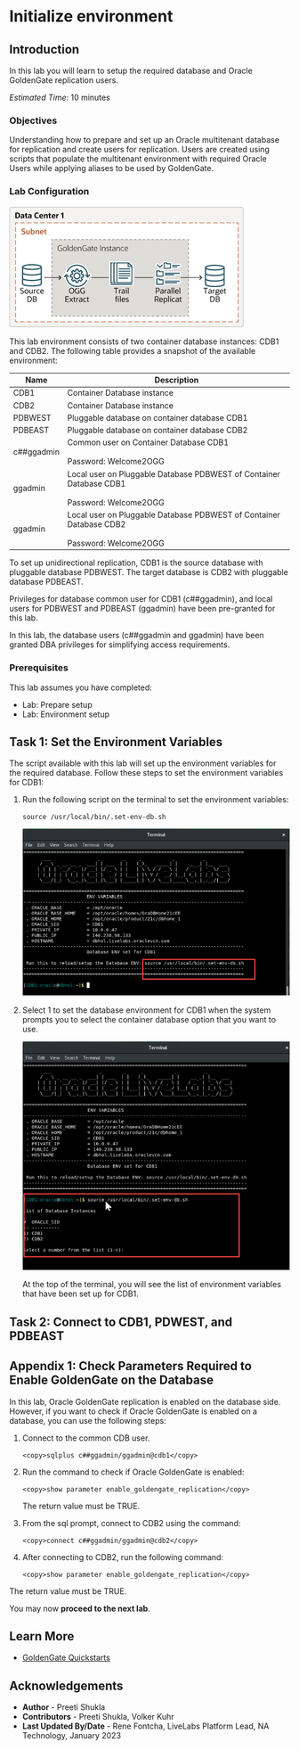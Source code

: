 # Initialize environment

## Introduction
In this lab you will learn to setup the required database and Oracle GoldenGate replication users.

*Estimated Time*:  10 minutes

### Objectives
Understanding how to prepare and set up an Oracle multitenant database for replication and create users for replication. Users are created using scripts that populate the multitenant environment with required Oracle Users while applying aliases to be used by GoldenGate.

### Lab Configuration
![GoldenGate MA Architecture](./images/data_replication_hub_based.png " ")

This lab environment consists of two container database instances: CDB1 and CDB2. The following table provides a snapshot of the available environment:

|  Name   | Description |
 ---------| ------------
| CDB1      | Container Database instance |
| CDB2      | Container Database instance |
| PDBWEST   | Pluggable database on container    database CDB1 |
| PDBEAST   | Pluggable database on container database CDB2|
| c##ggadmin | Common user on Container Database CDB1 <br><br>Password: Welcome2OGG|
|ggadmin     | Local user on Pluggable Database PDBWEST of Container Database CDB1 <br><br>Password: Welcome2OGG|
|ggadmin     | Local user on Pluggable Database PDBWEST of Container Database CDB2 <br><br>Password: Welcome2OGG|

To set up unidirectional replication, CDB1 is the source database with pluggable database PDBWEST. The target database is CDB2 with pluggable database PDBEAST. 

Privileges for database common user for CDB1 (c##ggadmin), and local users for PDBWEST and PDBEAST (ggadmin) have been pre-granted for this lab. 

In this lab, the database users (c##ggadmin and ggadmin) have been granted DBA privileges for simplifying access requirements. 



### Prerequisites
This lab assumes you have completed:
  - Lab: Prepare setup
  - Lab: Environment setup

## 
## Task 1: Set the Environment Variables

The script available with this lab will set up the environment variables for the required database. Follow these steps to set the environment variables for CDB1:

1. Run the following script on the terminal to set the environment variables:

   ```
   source /usr/local/bin/.set-env-db.sh
   ```

    ![Setting Environment Variables](./images/setenv_script.png " ")

2. Select 1 to set the database environment for CDB1 when the system prompts you to select the container database option that you want to use.

    ![Select 1 to set environment variables for CDB1](./images/select1.png " ")

    At the top of the terminal, you will see the list of environment variables that have been set up for CDB1.

## Task 2: Connect to CDB1, PDWEST, and PDBEAST

## Appendix 1: Check Parameters Required to Enable GoldenGate on the Database
In this lab, Oracle GoldenGate replication is enabled on the database side. However, if you want to check if Oracle GoldenGate is enabled on a database, you can use the following steps:

1. Connect to the common CDB user.

    
    ```
    <copy>sqlplus c##ggadmin/ggadmin@cdb1</copy>

    ```

    

2. Run the command to check if Oracle GoldenGate is enabled:

    ```
    <copy>show parameter enable_goldengate_replication</copy>
    ```

    The return value must be TRUE.

 3. From the sql prompt, connect to CDB2 using the command:  

    ```
    <copy>connect c##ggadmin/ggadmin@cdb2</copy>
    ```
4. After connecting to CDB2, run the following command:
   ```
   <copy>show parameter enable_goldengate_replication</copy>
   ```
The return value must be TRUE.

You may now **proceed to the next lab**.

## Learn More

* [GoldenGate Quickstarts](https://docs.oracle.com/en/middleware/goldengate/core/21.3/coredoc/quickstart-your-data-replication-oracle-goldengate-microservices-architecture.html)

## Acknowledgements
* **Author** - Preeti Shukla
* **Contributors** - Preeti Shukla, Volker Kuhr
* **Last Updated By/Date** - Rene Fontcha, LiveLabs Platform Lead, NA Technology, January 2023
